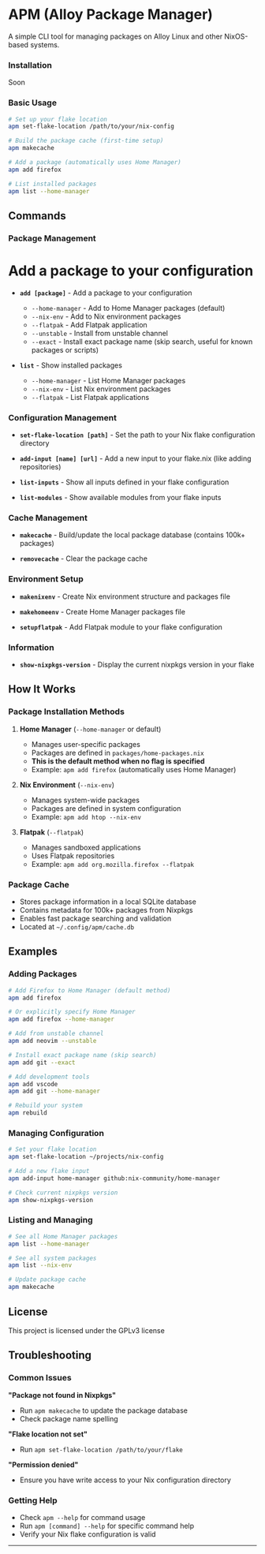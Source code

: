 # APM (Alloy Package Manager)

A simple CLI tool for managing packages on Alloy Linux and other NixOS-based systems. 

### Installation
Soon

### Basic Usage
```bash
# Set up your flake location
apm set-flake-location /path/to/your/nix-config

# Build the package cache (first-time setup)
apm makecache

# Add a package (automatically uses Home Manager)
apm add firefox

# List installed packages
apm list --home-manager
```

## Commands

### Package Management
# Add a package to your configuration
- **`add [package]`** - Add a package to your configuration
  - `--home-manager` - Add to Home Manager packages (default)
  - `--nix-env` - Add to Nix environment packages
  - `--flatpak` - Add Flatpak application
  - `--unstable` - Install from unstable channel
  - `--exact` - Install exact package name (skip search, useful for known packages or scripts)

- **`list`** - Show installed packages
  - `--home-manager` - List Home Manager packages
  - `--nix-env` - List Nix environment packages
  - `--flatpak` - List Flatpak applications

### Configuration Management
- **`set-flake-location [path]`** - Set the path to your Nix flake configuration directory

- **`add-input [name] [url]`** - Add a new input to your flake.nix (like adding repositories)

- **`list-inputs`** - Show all inputs defined in your flake configuration

- **`list-modules`** - Show available modules from your flake inputs

### Cache Management
- **`makecache`** - Build/update the local package database (contains 100k+ packages)

- **`removecache`** - Clear the package cache

### Environment Setup
- **`makenixenv`** - Create Nix environment structure and packages file

- **`makehomeenv`** - Create Home Manager packages file

- **`setupflatpak`** - Add Flatpak module to your flake configuration

### Information
- **`show-nixpkgs-version`** - Display the current nixpkgs version in your flake


## How It Works

### Package Installation Methods

1. **Home Manager** (`--home-manager` or default)
   - Manages user-specific packages
   - Packages are defined in `packages/home-packages.nix`
   - **This is the default method when no flag is specified**
   - Example: `apm add firefox` (automatically uses Home Manager)

2. **Nix Environment** (`--nix-env`)
   - Manages system-wide packages
   - Packages are defined in system configuration
   - Example: `apm add htop --nix-env`

3. **Flatpak** (`--flatpak`)
   - Manages sandboxed applications
   - Uses Flatpak repositories
   - Example: `apm add org.mozilla.firefox --flatpak`

### Package Cache

- Stores package information in a local SQLite database
- Contains metadata for 100k+ packages from Nixpkgs
- Enables fast package searching and validation
- Located at `~/.config/apm/cache.db`


## Examples

### Adding Packages
```bash
# Add Firefox to Home Manager (default method)
apm add firefox

# Or explicitly specify Home Manager
apm add firefox --home-manager

# Add from unstable channel
apm add neovim --unstable

# Install exact package name (skip search)
apm add git --exact

# Add development tools
apm add vscode
apm add git --home-manager

# Rebuild your system
apm rebuild
```

### Managing Configuration
```bash
# Set your flake location
apm set-flake-location ~/projects/nix-config

# Add a new flake input
apm add-input home-manager github:nix-community/home-manager

# Check current nixpkgs version
apm show-nixpkgs-version
```

### Listing and Managing
```bash
# See all Home Manager packages
apm list --home-manager

# See all system packages
apm list --nix-env

# Update package cache
apm makecache
```


## License

This project is licensed under the GPLv3 license

## Troubleshooting

### Common Issues

**"Package not found in Nixpkgs"**
- Run `apm makecache` to update the package database
- Check package name spelling

**"Flake location not set"**
- Run `apm set-flake-location /path/to/your/flake`

**"Permission denied"**
- Ensure you have write access to your Nix configuration directory

### Getting Help

- Check `apm --help` for command usage
- Run `apm [command] --help` for specific command help
- Verify your Nix flake configuration is valid

---


